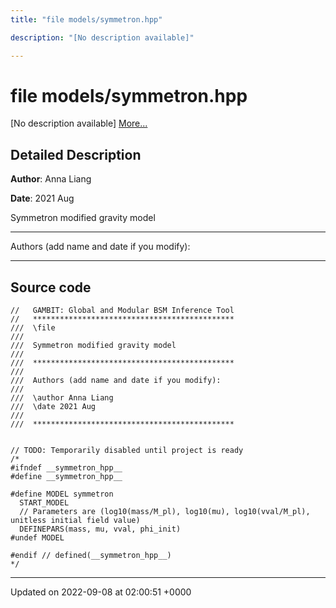 ```yaml
---
title: "file models/symmetron.hpp"

description: "[No description available]"

---
```


# file models/symmetron.hpp

[No description available] [More...](#detailed-description)

## Detailed Description


**Author**: Anna Liang 

**Date**: 2021 Aug

Symmetron modified gravity model



------------------

Authors (add name and date if you modify):



------------------




## Source code

```
//   GAMBIT: Global and Modular BSM Inference Tool
//   *********************************************
///  \file
///
///  Symmetron modified gravity model
///
///  *********************************************
///
///  Authors (add name and date if you modify):
///
///  \author Anna Liang
///  \date 2021 Aug
///
///  *********************************************


// TODO: Temporarily disabled until project is ready
/*
#ifndef __symmetron_hpp__
#define __symmetron_hpp__

#define MODEL symmetron
  START_MODEL
  // Parameters are (log10(mass/M_pl), log10(mu), log10(vval/M_pl), unitless initial field value)
  DEFINEPARS(mass, mu, vval, phi_init)
#undef MODEL

#endif // defined(__symmetron_hpp__)
*/
```


-------------------------------

Updated on 2022-09-08 at 02:00:51 +0000
